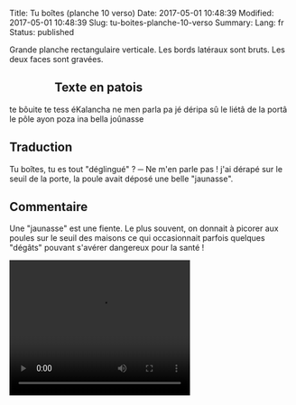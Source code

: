 Title: Tu boîtes (planche 10 verso)
Date: 2017-05-01 10:48:39
Modified: 2017-05-01 10:48:39
Slug: tu-boites-planche-10-verso
Summary: 
Lang: fr
Status: published

Grande planche rectangulaire verticale. Les bords latéraux sont bruts. Les deux faces sont gravées.

<figure class="image-block" style="float: left;">
  <img alt="" src="{static}/images/planche_10_verso.png">
  <figcaption style="max-width: 225px"></figcaption>
</figure>

## Texte en patois
te bôuite te tess éKalancha ne men parla pa jé déripa sû le liétâ de la portâ le pôle ayon poza ina bella joûnasse

## Traduction
Tu boîtes, tu es tout "déglingué" ?
─   Ne m'en parle pas ! j'ai dérapé sur le seuil de la porte, la poule avait déposé une belle "jaunasse".

## Commentaire
Une "jaunasse" est une fiente. Le plus souvent, on donnait à picorer aux poules sur le seuil des maisons ce qui occasionnait parfois quelques "dégâts" pouvant s'avérer dangereux pour la santé !

<video width="320" height="240" controls>
  <source src="https://d1njpgd0ygatdn.cloudfront.net/video_10bis-2.mp4" type="video/mp4">
</video>
